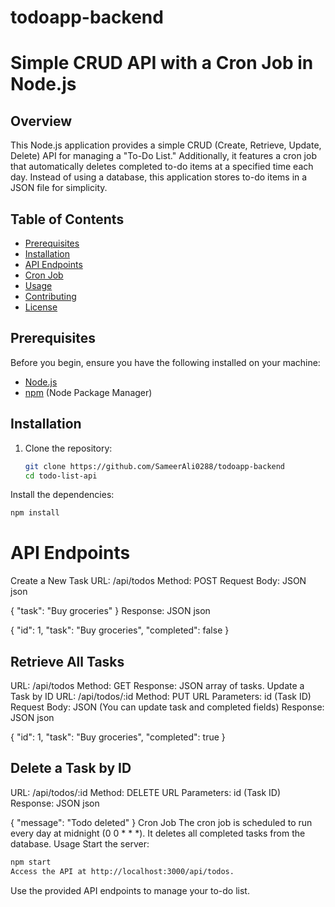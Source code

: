 # todoapp-backend


# Simple CRUD API with a Cron Job in Node.js

## Overview

This Node.js application provides a simple CRUD (Create, Retrieve, Update, Delete) API for managing a "To-Do List." Additionally, it features a cron job that automatically deletes completed to-do items at a specified time each day. Instead of using a database, this application stores to-do items in a JSON file for simplicity.

## Table of Contents

- [Prerequisites](#prerequisites)
- [Installation](#installation)
- [API Endpoints](#api-endpoints)
- [Cron Job](#cron-job)
- [Usage](#usage)
- [Contributing](#contributing)
- [License](#license)

## Prerequisites

Before you begin, ensure you have the following installed on your machine:

- [Node.js](https://nodejs.org/)
- [npm](https://www.npmjs.com/) (Node Package Manager)

## Installation

1. Clone the repository:

   ```bash
   git clone https://github.com/SameerAli0288/todoapp-backend
   cd todo-list-api
Install the dependencies:

  ```bash
  npm install
  ```

# API Endpoints
Create a New Task
URL: /api/todos
Method: POST
Request Body: JSON
json


{
  "task": "Buy groceries"
}
Response: JSON
json

{
  "id": 1,
  "task": "Buy groceries",
  "completed": false
}

## Retrieve All Tasks 
URL: /api/todos
Method: GET
Response: JSON array of tasks.
Update a Task by ID
URL: /api/todos/:id
Method: PUT
URL Parameters: id (Task ID)
Request Body: JSON (You can update task and completed fields)
Response: JSON
json

{
  "id": 1,
  "task": "Buy groceries",
  "completed": true
}

## Delete a Task by ID
URL: /api/todos/:id
Method: DELETE
URL Parameters: id (Task ID)
Response: JSON
json

{
  "message": "Todo deleted"
}
Cron Job
The cron job is scheduled to run every day at midnight (0 0 * * *).
It deletes all completed tasks from the database.
Usage
Start the server:

```bash
npm start
Access the API at http://localhost:3000/api/todos.
```
Use the provided API endpoints to manage your to-do list.
